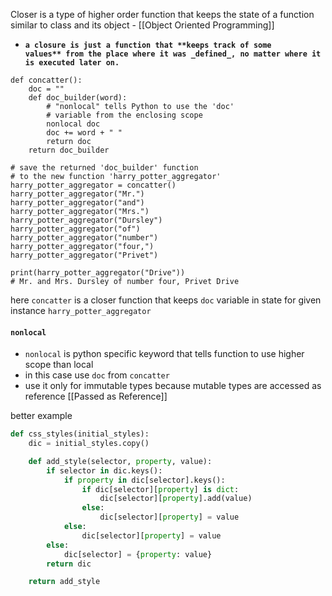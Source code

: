 Closer is a type of higher order function that keeps the state of a function
similar to class and its object - [[Object Oriented Programming]]

- **`a closure is just a function that **keeps track of some values** from the place where it was _defined_, no matter where it is executed later on.`**

```run-python
def concatter():
	doc = ""
	def doc_builder(word):
		# "nonlocal" tells Python to use the 'doc'
		# variable from the enclosing scope
		nonlocal doc
		doc += word + " "
		return doc
	return doc_builder

# save the returned 'doc_builder' function
# to the new function 'harry_potter_aggregator'
harry_potter_aggregator = concatter()
harry_potter_aggregator("Mr.")
harry_potter_aggregator("and")
harry_potter_aggregator("Mrs.")
harry_potter_aggregator("Dursley")
harry_potter_aggregator("of")
harry_potter_aggregator("number")
harry_potter_aggregator("four,")
harry_potter_aggregator("Privet")

print(harry_potter_aggregator("Drive"))
# Mr. and Mrs. Dursley of number four, Privet Drive
```

here `concatter` is a closer function that keeps `doc` variable in state for given instance `harry_potter_aggregator` 

#### **`nonlocal`** 
- `nonlocal` is python specific keyword that tells function to use higher scope than local
- in this case use `doc` from `concatter`
- use it only for immutable types because mutable types are accessed as reference [[Passed as Reference]]


better example 
```python
def css_styles(initial_styles):
    dic = initial_styles.copy()

    def add_style(selector, property, value):
        if selector in dic.keys():
            if property in dic[selector].keys():
                if dic[selector][property] is dict:
                    dic[selector][property].add(value)
                else:
                    dic[selector][property] = value
            else:
                dic[selector][property] = value
        else:
            dic[selector] = {property: value}
        return dic

    return add_style

```